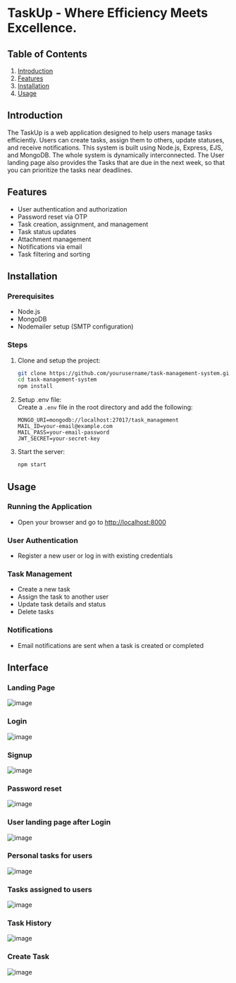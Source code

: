 # TaskUp - Where Efficiency Meets Excellence.

## Table of Contents
1. [Introduction](#introduction)
2. [Features](#features)
3. [Installation](#installation)
4. [Usage](#usage)


## Introduction
The TaskUp is a web application designed to help users manage tasks efficiently. Users can create tasks, assign them to others, update statuses, and receive notifications. This system is built using Node.js, Express, EJS, and MongoDB. The whole system is dynamically interconnected. The User landing page also provides the Tasks that are due in the next week, so that you can prioritize the tasks near deadlines.

## Features
- User authentication and authorization
- Password reset via OTP
- Task creation, assignment, and management
- Task status updates
- Attachment management
- Notifications via email
- Task filtering and sorting

## Installation

### Prerequisites
- Node.js
- MongoDB
- Nodemailer setup (SMTP configuration)

### Steps
1. Clone and setup the project:
   ```bash
   git clone https://github.com/yourusername/task-management-system.git
   cd task-management-system
   npm install
   ```
2. Setup .env file:  
   Create a `.env` file in the root directory and add the following:
   ```env
   MONGO_URI=mongodb://localhost:27017/task_management
   MAIL_ID=your-email@example.com
   MAIL_PASS=your-email-password
   JWT_SECRET=your-secret-key
   ```

3. Start the server:
   ```bash
   npm start
   ```
## Usage

### Running the Application
- Open your browser and go to [http://localhost:8000](http://localhost:8000)

### User Authentication
- Register a new user or log in with existing credentials

### Task Management
- Create a new task
- Assign the task to another user
- Update task details and status
- Delete tasks

### Notifications
- Email notifications are sent when a task is created or completed

## Interface

### Landing Page
  ![image](https://github.com/user-attachments/assets/4b0eed28-e31a-4293-bebc-1032fccc06ef)

### Login
   ![image](https://github.com/user-attachments/assets/7951e380-baca-447e-8b81-0c10e877201a)

### Signup
   ![image](https://github.com/user-attachments/assets/022d25cb-556b-4c97-9b0d-8c28bee0b04a)

### Password reset
   ![image](https://github.com/user-attachments/assets/c23dfb75-d910-4fd6-be94-3a1660ed5ae3)

### User landing page after Login
   ![image](https://github.com/user-attachments/assets/d4bbebde-64e0-4563-a25c-e892eaf5fdfa)

### Personal tasks for users
   ![image](https://github.com/user-attachments/assets/24758c9e-cf02-4f53-baa6-8419b68975d8)

### Tasks assigned to users
   ![image](https://github.com/user-attachments/assets/52e0cf07-5d01-4ded-ae61-20f58f437d86)

### Task History
   ![image](https://github.com/user-attachments/assets/08dbee91-5dbf-4da9-9083-7f10c377b57f)

### Create Task
   ![image](https://github.com/user-attachments/assets/839bbcb0-6fc3-4f82-8857-aac04efa0f52)










